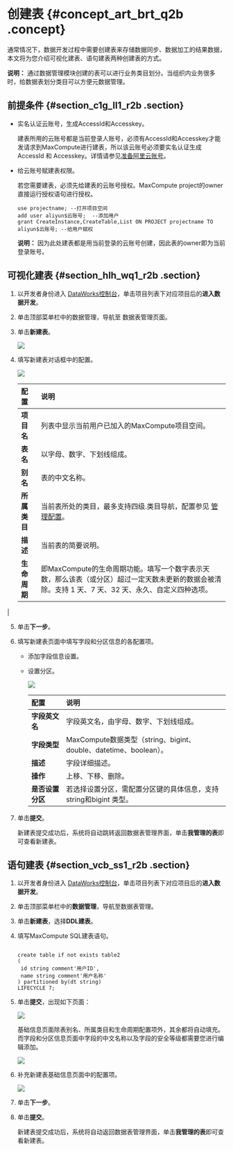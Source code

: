 # 创建表 {#concept_art_brt_q2b .concept}

通常情况下，数据开发过程中需要创建表来存储数据同步、数据加工的结果数据，本文将为您介绍可视化建表、语句建表两种创建表的方式。

**说明：** 通过数据管理模块创建的表可以进行业务类目划分。当组织内业务很多时，给数据表划分类目可以方便元数据管理。

## 前提条件 {#section_c1g_ll1_r2b .section}

-   实名认证云账号，生成AccessId和Accesskey。

    建表所用的云账号都是当前登录人账号，必须有AccessId和Accesskey才能发请求到MaxCompute进行建表，所以该云账号必须要实名认证生成 AccessId 和 Accesskey。详情请参见[准备阿里云账号](../../../../intl.zh-CN/准备工作/管理员使用云账号/准备阿里云账号.md#)。

-   给云账号赋建表权限。

    若您需要建表，必须先给建表的云账号授权。MaxCompute project的owner直接运行授权语句进行授权。

    ```
    use projectname; --打开项目空间
    add user aliyun$云账号;  --添加用户
    grant CreateInstance,CreateTable,List ON PROJECT projectname TO aliyun$云账号; --给用户赋权
    ```

    **说明：** 因为此处建表都是用当前登录的云账号创建，因此表的owner即为当前登录账号。


## 可视化建表 {#section_hlh_wq1_r2b .section}

1.  以开发者身份进入 [DataWorks控制台](https://workbench.data.aliyun.com/console)，单击项目列表下对应项目后的**进入数据开发**。
2.  单击顶部菜单栏中的数据管理，导航至 数据表管理页面。
3.  单击**新建表**。

    ![](http://static-aliyun-doc.oss-cn-hangzhou.aliyuncs.com/assets/img/16346/15409787058649_zh-CN.png)

4.  填写新建表对话框中的配置。

    ![](http://static-aliyun-doc.oss-cn-hangzhou.aliyuncs.com/assets/img/16346/15409787058650_zh-CN.png)

    |配置|说明|
    |:-|:-|
    |**项目名**|列表中显示当前用户已加入的MaxCompute项目空间。|
    |**表名**|以字母、数字、下划线组成。|
    |**别名**|表的中文名称。|
    |**所属类目**|当前表所处的类目，最多支持四级.类目导航，配置参见 [管理配置](intl.zh-CN/使用指南/数据管理/管理配置.md#)。|
    |**描述**|当前表的简要说明。|
    |**生命周期**|即MaxCompute的生命周期功能。填写一个数字表示天数，那么该表（或分区）超过一定天数未更新的数据会被清除。支持 1 天、7 天、32 天、永久、自定义四种选项。

|

5.  单击**下一步**。
6.  填写新建表页面中填写字段和分区信息的各配置项。
    -   添加字段信息设置。
    -   设置分区。

        ![](http://static-aliyun-doc.oss-cn-hangzhou.aliyuncs.com/assets/img/16346/15409787058651_zh-CN.png)

        |配置|说明|
        |:-|:-|
        |**字段英文名**|字段英文名，由字母、数字、下划线组成。|
        |**字段类型**|MaxCompute数据类型（string、bigint、double、datetime、boolean）。|
        |**描述**|字段详细描述。|
        |**操作**|上移、下移、删除。|
        |**是否设置分区**|若选择设置分区，需配置分区键的具体信息，支持string和bigint 类型。|

7.  单击**提交**。

    新建表提交成功后，系统将自动跳转返回数据表管理界面，单击**我管理的表**即可查看新建表。


## 语句建表 {#section_vcb_ss1_r2b .section}

1.  以开发者身份进入 [DataWorks控制台](https://workbench.data.aliyun.com/console)，单击项目列表下对应项目后的**进入数据开发**。
2.  单击顶部菜单栏中的**数据管理**，导航至数据表管理。
3.  单击**新建表**，选择**DDL建表**。
4.  填写MaxCompute SQL建表语句。

    ```
    
    create table if not exists table2
    (
     id string comment'用户ID', 
     name string comment'用户名称'
    ) partitioned by(dt string) 
    LIFECYCLE 7;
    ```

5.  单击**提交**，出现如下页面：

    ![](http://static-aliyun-doc.oss-cn-hangzhou.aliyuncs.com/assets/img/16346/15409787058653_zh-CN.png)

    基础信息页面除表别名、所属类目和生命周期配置项外，其余都将自动填充。而字段和分区信息页面中字段的中文名称以及字段的安全等级都需要您进行编辑添加。

    ![](http://static-aliyun-doc.oss-cn-hangzhou.aliyuncs.com/assets/img/16346/15409787058654_zh-CN.png)

6.  补充新建表基础信息页面中的配置项。

    ![](http://static-aliyun-doc.oss-cn-hangzhou.aliyuncs.com/assets/img/16346/15409787058655_zh-CN.png)

7.  单击**下一步**。
8.  单击**提交**。

    新建表提交成功后，系统将自动返回数据表管理界面，单击**我管理的表**即可查看新建表。


